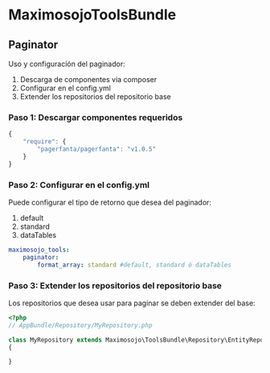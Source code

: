 MaximosojoToolsBundle
========================

## Paginator

Uso y configuración del paginador:

1. Descarga de componentes via composer
2. Configurar en el config.yml
3. Extender los repositorios del repositorio base

### Paso 1: Descargar componentes requeridos

```js
{
    "require": {
        "pagerfanta/pagerfanta": "v1.0.5"
    }
}
```

### Paso 2: Configurar en el config.yml

Puede configurar el tipo de retorno que desea del paginador:
1. default
2. standard
3. dataTables

``` yml
maximosojo_tools:
    paginator:
        format_array: standard #default, standard ó dataTables

```

### Paso 3: Extender los repositorios del repositorio base

Los repositorios que desea usar para paginar se deben extender del base:

``` php
<?php
// AppBundle/Repository/MyRepository.php

class MyRepository extends Maximosojo\ToolsBundle\Repository\EntityRepository
{

}

```